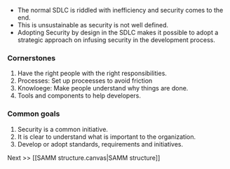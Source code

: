 - The normal SDLC is riddled with inefficiency and security comes to the end.
- This is unsustainable as security is not well defined.
- Adopting Security by design in the SDLC makes it possible to adopt a strategic approach on infusing security in the development process.
### Cornerstones
1. Have the right people with the right responsibilities.
2. Processes: Set up proceesses to avoid friction
3. Knowloege: Make people understand why things are done.
4. Tools and components to help developers.

### Common goals
1. Security is a common initiative.
2. It is clear to understand what is important to the organization.
3. Develop or adopt standards, requirements and initiatives.

Next >> [[SAMM structure.canvas|SAMM structure]]
